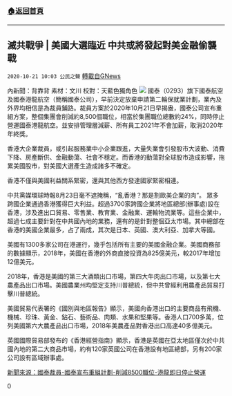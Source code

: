 ###  [:house:返回首頁](https://github.com/ourhimalayas/txt)
---

## 滅共戰爭 | 美國大選臨近 中共或將發起對美金融偷襲戰
`2020-10-21 10:03 公民之聲` [轉載自GNews](https://gnews.org/zh-hant/438307/)

內新聞：背靠背 素材：文川 校對：天藍色獨角色
![]()![](https://gnews-media-offload.s3.amazonaws.com/wp-content/uploads/2020/10/21091753/screenshot_2020-10-21-15-45-56-253_discord.jpg)
國泰（0293）旗下國泰航空及國泰港龍航空（簡稱國泰公司），早前決定放棄申請第二輪保就業計劃，業內及外界均相信是為裁員鋪路。裁員方案於2020年10月21日早揭盎，國泰公司宣布重組方案，整個集團會削減約8,500個職位，相當於集團職位總數約24%，同時停止營運國泰港龍航空。並安排管理層減薪、所有員工2021年不會加薪，取消2020年年終獎。

香港大企業裁員，或引起服務業中小企業跟進，大量失業會引發股市大波動、消費下降、房產斷供、金融動蕩、社會不穩定。而香港的動蕩對全球股市造成影響，拖累美國股市，對美國大選產生造成諸多不確定。

香港不僅與美國利益關系緊密，還與其他西方發達國家緊密相連。

中共黨媒環球時報8月23日毫不遮掩稱，“亂香港？那是割歐美企業的肉”。
眾多跨國企業通過香港獲得巨大利益。超過3700家跨國企業將地區總部(辦事處)設在香港，涉及進出口貿易、零售業、教育業、金融業、運輸物流業等。這些企業中，超過七成主要針對在中共國內地的業務，還有的是針對整個亞太市場。其中總部在香港的美國企業最多，占了兩成，其次是日本、英國、澳大利亞、加拿大等國。

美國有1300多家公司在港運行，幾乎包括所有主要的美國金融企業。美國商務部的數據顯示，2018年，美國在香港的外商直接投資為825億美元，較2017年增加12億美元。

2018年，香港是美國的第三大酒類出口市場，第四大牛肉出口市場，以及第七大農產品出口市場。美國農業州均堅定支持川普總統，但中共曾經利用農產品貿易打擊川普總統。

美國貿易代表署的《國別與地區報告》顯示，美國向香港出口的主要商品有飛機、機械、珍珠、黃金、鉆石、藝術品、肉類、水果和堅果等。香港人口700多萬，位列美國第六大農產品出口市場，2018年美農產品對香港出口高達40多億美元。

英國國際貿易部發布的《香港經營指南》顯示，香港是英國在亞太地區僅次於中共國內地的第二大商品市場，約有120家英國公司在香港設有地區總部，另有200家公司設有區域辦事處。

[新聞來源：國泰裁員-國泰宣布重組計劃-削減8500職位-港龍即日停止營運](http://國泰裁員-國泰宣布重組計劃-削減8500職位-港龍即日停止營運)

0
